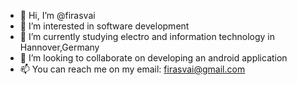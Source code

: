 - 👋 Hi, I’m @firasvai
- 👀 I’m interested in software development
- 🌱 I’m currently studying electro and information technology in Hannover,Germany
- 💞️ I’m looking to collaborate on developing an android application  
- 📫 You can reach me on my email: firasvai@gmail.com

<!---
firasvai/firasvai is a ✨ special ✨ repository because its `README.md` (this file) appears on your GitHub profile.
You can click the Preview link to take a look at your changes.
--->
